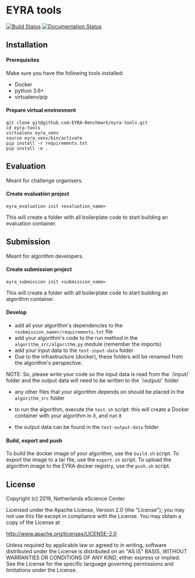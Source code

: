 # EYRA tools
[![Build Status](https://travis-ci.org/jvdzwaan/eyra-tools.svg?branch=master)](https://travis-ci.org/jvdzwaan/eyra-tools)
[![Documentation Status](https://readthedocs.org/projects/eyra-tools/badge/?version=latest)](https://eyra-tools.readthedocs.io/en/latest/?badge=latest)

## Installation

#### Prerequisites

Make sure you have the following tools installed:
- Docker
- python 3.6+
- virtualenv/pip

#### Prepare virtual environment

```
git clone git@github.com:EYRA-Benchmark/eyra-tools.git
cd eyra-tools
virtualenv eyra_venv
source eyra_venv/bin/activate
pip install -r requirements.txt
pip install -e .
```

## Evaluation

Meant for challenge organisers.

#### Create evaluation project

```
eyra_evaluation init <evaluation_name>
```

This will create a folder with all boilerplate code to start building an evaluation container.

## Submission

Meant for algorithm developers.

#### Create submission project

```
eyra_submission init <submission_name>
```

This will create a folder with all boilerplate code to start building an algorithm container.

#### Develop
- add all your algorithm's dependencies to the `<submission_name>/requirements.txt` file
- add your algorithm's code to the run method in the `algorithm_src/algorithm.py` module (remember the imports)
- add your input data to the `test-input-data` folder
- Due to the infrastructure (docker), these folders will be renamed from the algorithm's perspective.

<aside class="warning">
NOTE: So, please write your code so the input data is read from the `/input/` folder and the output data will need to be written to the `/output/` folder
 </aside>

- any other files that your algorithm depends on should be placed in the `algorithm_src` folder

- to run the algorithm, execute the `test.sh` script: this will create a Docker container with your algorithm in it, and run it
- the output data can be found in the `test-output-data` folder

#### Build, export and push
To build the docker image of your algorithm, use the `build.sh` script. To export the image to a tar file, use
the `export.sh` script. To upload the algorithm image to the EYRA docker registry, use the `push.sh` script.

## License

Copyright (c) 2019, Netherlands eScience Center

Licensed under the Apache License, Version 2.0 (the "License");
you may not use this file except in compliance with the License.
You may obtain a copy of the License at

http://www.apache.org/licenses/LICENSE-2.0

Unless required by applicable law or agreed to in writing, software
distributed under the License is distributed on an "AS IS" BASIS,
WITHOUT WARRANTIES OR CONDITIONS OF ANY KIND, either express or implied.
See the License for the specific language governing permissions and
limitations under the License.
